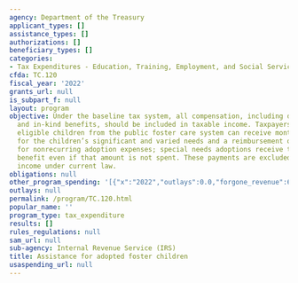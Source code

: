 ```yaml
---
agency: Department of the Treasury
applicant_types: []
assistance_types: []
authorizations: []
beneficiary_types: []
categories:
- Tax Expenditures - Education, Training, Employment, and Social Services
cfda: TC.120
fiscal_year: '2022'
grants_url: null
is_subpart_f: null
layout: program
objective: Under the baseline tax system, all compensation, including dedicated payments
  and in-kind benefits, should be included in taxable income. Taxpayers who adopt
  eligible children from the public foster care system can receive monthly payments
  for the children’s significant and varied needs and a reimbursement of up to $2,000
  for nonrecurring adoption expenses; special needs adoptions receive the maximum
  benefit even if that amount is not spent. These payments are excluded from gross
  income under current law.
obligations: null
other_program_spending: '[{"x":"2022","outlays":0.0,"forgone_revenue":670000000.0},{"x":"2023","outlays":0.0,"forgone_revenue":880000000.0},{"x":"2024","outlays":0.0,"forgone_revenue":650000000.0}]'
outlays: null
permalink: /program/TC.120.html
popular_name: ''
program_type: tax_expenditure
results: []
rules_regulations: null
sam_url: null
sub-agency: Internal Revenue Service (IRS)
title: Assistance for adopted foster children
usaspending_url: null
---
```

